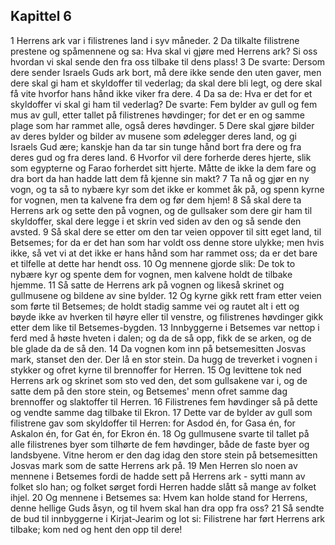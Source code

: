 ## Kapittel 6

1 Herrens ark var i filistrenes land i syv måneder.
2 Da tilkalte filistrene prestene og spåmennene og sa: Hva skal vi gjøre med Herrens ark? Si oss hvordan vi skal sende den fra oss tilbake til dens plass!
3 De svarte: Dersom dere sender Israels Guds ark bort, må dere ikke sende den uten gaver, men dere skal gi ham et skyldoffer til vederlag; da skal dere bli legt, og dere skal få vite hvorfor hans hånd ikke viker fra dere.
4 Da sa de: Hva er det for et skyldoffer vi skal gi ham til vederlag? De svarte: Fem bylder av gull og fem mus av gull, etter tallet på filistrenes høvdinger; for det er en og samme plage som har rammet alle, også deres høvdinger.
5 Dere skal gjøre bilder av deres bylder og bilder av musene som ødelegger deres land, og gi Israels Gud ære; kanskje han da tar sin tunge hånd bort fra dere og fra deres gud og fra deres land.
6 Hvorfor vil dere forherde deres hjerte, slik som egypterne og Farao forherdet sitt hjerte. Måtte de ikke la dem fare og dra bort da han hadde latt dem få kjenne sin makt?
7 Ta nå og gjør en ny vogn, og ta så to nybære kyr som det ikke er kommet åk på, og spenn kyrne for vognen, men ta kalvene fra dem og før dem hjem!
8 Så skal dere ta Herrens ark og sette den på vognen, og de gullsaker som dere gir ham til skyldoffer, skal dere legge i et skrin ved siden av den og så sende den avsted.
9 Så skal dere se etter om den tar veien oppover til sitt eget land, til Betsemes; for da er det han som har voldt oss denne store ulykke; men hvis ikke, så vet vi at det ikke er hans hånd som har rammet oss; da er det bare et tilfelle at dette har hendt oss.
10 Og mennene gjorde slik: De tok to nybære kyr og spente dem for vognen, men kalvene holdt de tilbake hjemme.
11 Så satte de Herrens ark på vognen og likeså skrinet og gullmusene og bildene av sine bylder.
12 Og kyrne gikk rett fram etter veien som førte til Betsemes; de holdt stadig samme vei og rautet alt i ett og bøyde ikke av hverken til høyre eller til venstre, og filistrenes høvdinger gikk etter dem like til Betsemes-bygden.
13 Innbyggerne i Betsemes var nettop i ferd med å høste hveten i dalen; og da de så opp, fikk de se arken, og de ble glade da de så den.
14 Da vognen kom inn på betsemesitten Josvas mark, stanset den der. Der lå en stor stein. Da hugg de treverket i vognen i stykker og ofret kyrne til brennoffer for Herren.
15 Og levittene tok ned Herrens ark og skrinet som sto ved den, det som gullsakene var i, og de satte dem på den store stein, og Betsemes' menn ofret samme dag brennoffer og slaktoffer til Herren.
16 Filistrenes fem høvdinger så på dette og vendte samme dag tilbake til Ekron.
17 Dette var de bylder av gull som filistrene gav som skyldoffer til Herren: for Asdod én, for Gasa én, for Askalon én, for Gat én, for Ekron én.
18 Og gullmusene svarte til tallet på alle filistrenes byer som tilhørte de fem høvdinger, både de faste byer og landsbyene. Vitne herom er den dag idag den store stein på betsemesitten Josvas mark som de satte Herrens ark på.
19 Men Herren slo noen av mennene i Betsemes fordi de hadde sett på Herrens ark - sytti mann av folket slo han; og folket sørget fordi Herren hadde slått så mange av folket ihjel.
20 Og mennene i Betsemes sa: Hvem kan holde stand for Herrens, denne hellige Guds åsyn, og til hvem skal han dra opp fra oss?
21 Så sendte de bud til innbyggerne i Kirjat-Jearim og lot si: Filistrene har ført Herrens ark tilbake; kom ned og hent den opp til dere!
